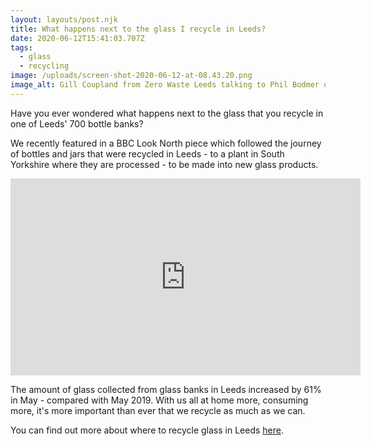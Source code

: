 ```yaml
---
layout: layouts/post.njk
title: What happens next to the glass I recycle in Leeds?
date: 2020-06-12T15:41:03.707Z
tags:
  - glass
  - recycling
image: /uploads/screen-shot-2020-06-12-at-08.43.20.png
image_alt: Gill Coupland from Zero Waste Leeds talking to Phil Bodmer on BBC Look North.
---
```

Have you ever wondered what happens next to the glass that you recycle in one of Leeds' 700 bottle banks?



We recently featured in a BBC Look North piece which followed the journey of bottles and jars that were recycled in Leeds - to a plant in South Yorkshire where they are processed - to be made into new glass products.

<iframe width="560" height="315" src="https://www.youtube.com/embed/FHQ9O3dR6hQ" frameborder="0" allow="accelerometer; autoplay; encrypted-media; gyroscope; picture-in-picture" allowfullscreen></iframe>

The amount of glass collected from glass banks in Leeds increased by 61% in May - compared with May 2019.  With us all at home more, consuming more, it's more important than ever that we recycle as much as we can.

You can find out more about where to recycle glass in Leeds [here](https://www.zerowasteleeds.org.uk/tips/where-can-i-recycle-my-glass-in-leeds/).